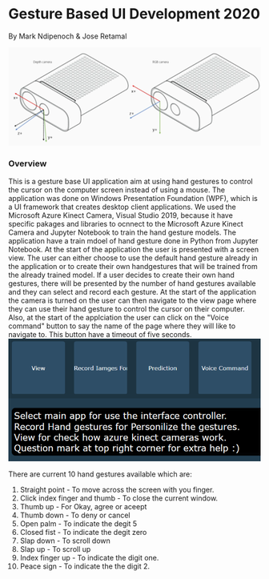 # Gesture Based UI Development 2020
By Mark Ndipenoch & Jose Retamal
 
 ![Camera](/imgs/deviceCord.png)

### Overview

This is a gesture base UI application aim at using hand gestures to control the cursor on the computer screen instead of using a mouse.
The application was done on Windows Presentation Foundation (WPF), which is a UI framework that creates desktop client applications. 
We used the Microsoft Azure Kinect Camera, Visual Studio 2019, because it have specific pakages and libraries to ocnnect to the Microsoft Azure Kinect Camera and Jupyter Notebook to train the hand gesture models.
The application have a train mdoel of hand gesture done in Python from Jupyter Notebook.
At the start of the application the user is presented with a screen view. The user can either choose to use the default hand gesture already in the application or to create their own handgestures that will be trained from the already trained model.
If a user decides to create their own hand gestures, there will be presented by the number of hand gestures available and they can select and record each gesture.
At the start of the application the camera is turned on the user can then navigate to the view page where they can use their hand gesture to control the cursor on their computer.
Also, at the start of the applciation the user can click on the "Voice command" button to say the name of the page where they will like to navigate to. This button have a timeout of five seconds.
![Camera](/imgs/homepage.png)

There are current 10 hand gestures available which are:

1.	Straight point - To move across the screen with you finger.
2.	Click index finger and thumb - To close the current window.
3.	Thumb up - For Okay, agree or aceept
4.	Thumb down - To deny or cancel
5.	Open palm  - To indicate the degit 5
6.	Closed fist - To indicate the degit zero
7.	Slap down - To scroll down
8.	Slap up - To scroll up
9.	Index finger up - To indicate the digit one.
10.	Peace sign - To indicate the the digit 2.

